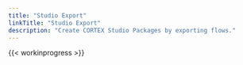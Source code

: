 ```yaml
---
title: "Studio Export"
linkTitle: "Studio Export"
description: "Create CORTEX Studio Packages by exporting flows."
---
```


{{< workinprogress >}}
